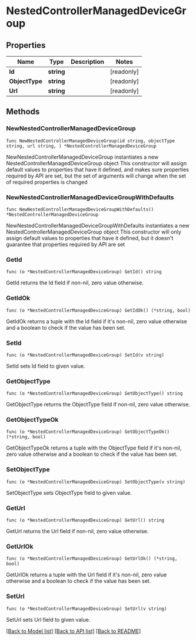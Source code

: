 # NestedControllerManagedDeviceGroup

## Properties

Name | Type | Description | Notes
------------ | ------------- | ------------- | -------------
**Id** | **string** |  | [readonly] 
**ObjectType** | **string** |  | [readonly] 
**Url** | **string** |  | [readonly] 

## Methods

### NewNestedControllerManagedDeviceGroup

`func NewNestedControllerManagedDeviceGroup(id string, objectType string, url string, ) *NestedControllerManagedDeviceGroup`

NewNestedControllerManagedDeviceGroup instantiates a new NestedControllerManagedDeviceGroup object
This constructor will assign default values to properties that have it defined,
and makes sure properties required by API are set, but the set of arguments
will change when the set of required properties is changed

### NewNestedControllerManagedDeviceGroupWithDefaults

`func NewNestedControllerManagedDeviceGroupWithDefaults() *NestedControllerManagedDeviceGroup`

NewNestedControllerManagedDeviceGroupWithDefaults instantiates a new NestedControllerManagedDeviceGroup object
This constructor will only assign default values to properties that have it defined,
but it doesn't guarantee that properties required by API are set

### GetId

`func (o *NestedControllerManagedDeviceGroup) GetId() string`

GetId returns the Id field if non-nil, zero value otherwise.

### GetIdOk

`func (o *NestedControllerManagedDeviceGroup) GetIdOk() (*string, bool)`

GetIdOk returns a tuple with the Id field if it's non-nil, zero value otherwise
and a boolean to check if the value has been set.

### SetId

`func (o *NestedControllerManagedDeviceGroup) SetId(v string)`

SetId sets Id field to given value.


### GetObjectType

`func (o *NestedControllerManagedDeviceGroup) GetObjectType() string`

GetObjectType returns the ObjectType field if non-nil, zero value otherwise.

### GetObjectTypeOk

`func (o *NestedControllerManagedDeviceGroup) GetObjectTypeOk() (*string, bool)`

GetObjectTypeOk returns a tuple with the ObjectType field if it's non-nil, zero value otherwise
and a boolean to check if the value has been set.

### SetObjectType

`func (o *NestedControllerManagedDeviceGroup) SetObjectType(v string)`

SetObjectType sets ObjectType field to given value.


### GetUrl

`func (o *NestedControllerManagedDeviceGroup) GetUrl() string`

GetUrl returns the Url field if non-nil, zero value otherwise.

### GetUrlOk

`func (o *NestedControllerManagedDeviceGroup) GetUrlOk() (*string, bool)`

GetUrlOk returns a tuple with the Url field if it's non-nil, zero value otherwise
and a boolean to check if the value has been set.

### SetUrl

`func (o *NestedControllerManagedDeviceGroup) SetUrl(v string)`

SetUrl sets Url field to given value.



[[Back to Model list]](../README.md#documentation-for-models) [[Back to API list]](../README.md#documentation-for-api-endpoints) [[Back to README]](../README.md)


